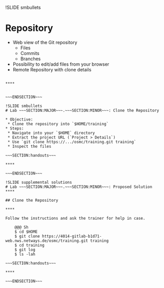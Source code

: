 !SLIDE smbullets
# Repository

* Web view of the Git repository
  * Files
  * Commits
  * Branches
* Possibility to edit/add files from your browser
* Remote Repository with clone details


~~~SECTION:handouts~~~

****


~~~ENDSECTION~~~

!SLIDE smbullets
# Lab ~~~SECTION:MAJOR~~~.~~~SECTION:MINOR~~~: Clone the Repository

* Objective:
 * Clone the repository into `$HOME/training`
* Steps:
 * Navigate into your `$HOME` directory
 * Extract the project URL (`Project > Details`)
 * Use `git clone https://.../osmc/training.git training`
 * Inspect the files

~~~SECTION:handouts~~~

****

~~~ENDSECTION~~~

!SLIDE supplemental solutions
# Lab ~~~SECTION:MAJOR~~~.~~~SECTION:MINOR~~~: Proposed Solution
****

## Clone the Repository

****

Follow the instructions and ask the trainer for help in case.

    @@@ Sh
    $ cd $HOME
    $ git clone https://4014-gitlab-b1d71-web.nws.netways.de/osmc/training.git training
    $ cd training
    $ git log
    $ ls -lah

~~~SECTION:handouts~~~

****

~~~ENDSECTION~~~
